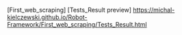 [First_web_scraping] [Tests_Result preview] https://michal-kielczewski.github.io/Robot-Framework/First_web_scraping/Tests_Result.html
